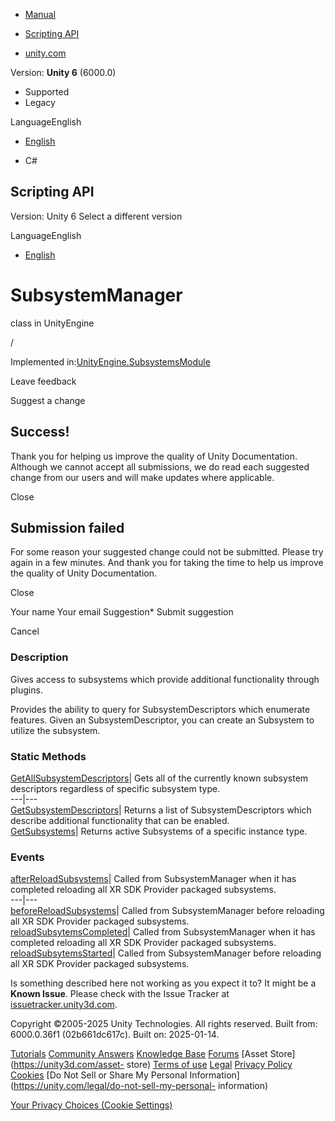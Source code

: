 [ ]()

  * [Manual](../Manual/index.html)
  * [Scripting API](../ScriptReference/index.html)

  * [unity.com](https://unity.com/)

Version: **Unity 6** (6000.0)

  * Supported
  * Legacy

LanguageEnglish

  * [English]()

  * C#

[ ](https://docs.unity3d.com)

## Scripting API

Version: Unity 6 Select a different version

LanguageEnglish

  * [English]()

# SubsystemManager

class in UnityEngine

/

Implemented
in:[UnityEngine.SubsystemsModule](UnityEngine.SubsystemsModule.html)

Leave feedback

Suggest a change

## Success!

Thank you for helping us improve the quality of Unity Documentation. Although
we cannot accept all submissions, we do read each suggested change from our
users and will make updates where applicable.

Close

## Submission failed

For some reason your suggested change could not be submitted. Please <a>try
again</a> in a few minutes. And thank you for taking the time to help us
improve the quality of Unity Documentation.

Close

Your name Your email Suggestion* Submit suggestion

Cancel

[ ]()

### Description

Gives access to subsystems which provide additional functionality through
plugins.

Provides the ability to query for SubsystemDescriptors which enumerate
features. Given an SubsystemDescriptor, you can create an Subsystem to utilize
the subsystem.

### Static Methods

[GetAllSubsystemDescriptors](SubsystemManager.GetAllSubsystemDescriptors.html)|
Gets all of the currently known subsystem descriptors regardless of specific
subsystem type.  
---|---  
[GetSubsystemDescriptors](SubsystemManager.GetSubsystemDescriptors.html)|
Returns a list of SubsystemDescriptors which describe additional functionality
that can be enabled.  
[GetSubsystems](SubsystemManager.GetSubsystems.html)| Returns active
Subsystems of a specific instance type.  
  
### Events

[afterReloadSubsystems](SubsystemManager-afterReloadSubsystems.html)| Called
from SubsystemManager when it has completed reloading all XR SDK Provider
packaged subsystems.  
---|---  
[beforeReloadSubsystems](SubsystemManager-beforeReloadSubsystems.html)| Called
from SubsystemManager before reloading all XR SDK Provider packaged
subsystems.  
[reloadSubsytemsCompleted](SubsystemManager-reloadSubsytemsCompleted.html)|
Called from SubsystemManager when it has completed reloading all XR SDK
Provider packaged subsystems.  
[reloadSubsytemsStarted](SubsystemManager-reloadSubsytemsStarted.html)| Called
from SubsystemManager before reloading all XR SDK Provider packaged
subsystems.  
  
Is something described here not working as you expect it to? It might be a
**Known Issue**. Please check with the Issue Tracker at
[issuetracker.unity3d.com](https://issuetracker.unity3d.com).

Copyright ©2005-2025 Unity Technologies. All rights reserved. Built from:
6000.0.36f1 (02b661dc617c). Built on: 2025-01-14.

[Tutorials](https://unity3d.com/learn) [Community
Answers](https://answers.unity3d.com) [Knowledge
Base](https://support.unity3d.com/hc/en-us)
[Forums](https://forum.unity3d.com) [Asset Store](https://unity3d.com/asset-
store) [Terms of use](https://docs.unity3d.com/Manual/TermsOfUse.html)
[Legal](https://unity.com/legal) [Privacy
Policy](https://unity.com/legal/privacy-policy)
[Cookies](https://unity.com/legal/cookie-policy) [Do Not Sell or Share My
Personal Information](https://unity.com/legal/do-not-sell-my-personal-
information)

[Your Privacy Choices (Cookie Settings)](javascript:void\(0\);)

